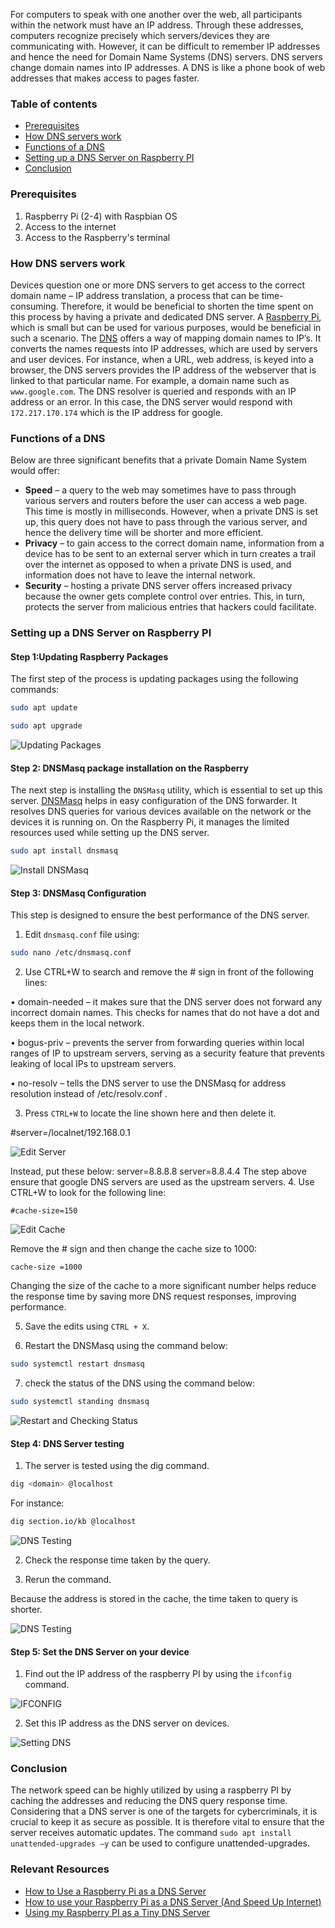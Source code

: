 For computers to speak with one another over the web, all participants within the network must have an IP address. Through these addresses, computers recognize precisely which servers/devices they are communicating with. However, it can be difficult to remember IP addresses and hence the need for Domain Name Systems (DNS) servers. DNS servers change domain names into IP addresses. A DNS is like a phone book of web addresses that makes access to pages faster.
### Table of contents
- [Prerequisites](#prerequisites)
- [How DNS servers work](#how-dns-servers-work)
- [Functions of a DNS](#functions-of-a-dns)
- [Setting up a DNS Server on Raspberry PI](#setting-up-a-dns-server-on-raspberry-pi)
- [Conclusion](#conclusion)

### Prerequisites

1.	Raspberry Pi (2-4) with Raspbian OS
2.	Access to the internet
3.	Access to the Raspberry's terminal

### How DNS servers work

Devices question one or more DNS servers to get access to the correct domain name – IP address translation, a process that can be time-consuming. Therefore, it would be beneficial to shorten the time spent on this process by having a private and dedicated DNS server. A [Raspberry Pi](https://www.watelectronics.com/know-all-about-raspberry-pi-board-technology/), which is small but can be used for various purposes, would be beneficial in such a scenario.
The [DNS](https://www.techtarget.com/searchnetworking/definition/domain-name-system) offers a way of mapping domain names to IP’s.  It converts the names requests into IP addresses, which are used by servers and user devices. For instance, when a URL, web address, is keyed into a browser, the DNS servers provides the IP address of the webserver that is linked to that particular name.
For example, a domain name such as ```www.google.com```. The DNS resolver is queried and responds with an IP address or an error. In this case, the DNS server would respond with ```172.217.170.174``` which is the IP address for google.


### Functions of a DNS

Below are three significant benefits that a private Domain Name System would offer:

- **Speed** – a query to the web may sometimes have to pass through various servers and routers before the user can access a web page. This time is mostly in milliseconds. However, when a private DNS is set up, this query does not have to pass through the various server, and hence the delivery time will be shorter and more efficient.
- **Privacy** – to gain access to the correct domain name, information from a device has to be sent to an external server which in turn creates a trail over the internet as opposed to when a private DNS is used, and information does not have to leave the internal network.
- **Security** – hosting a private DNS server offers increased privacy because the owner gets complete control over entries. This, in turn, protects the server from malicious entries that hackers could facilitate. 

### Setting up a DNS Server on Raspberry PI

#### Step 1:Updating Raspberry Packages 

The first step of the process is updating packages using the following commands:

```bash
sudo apt update
```

```bash
sudo apt upgrade
```

![ Updating Packages](/engineering-education/setting-up-a-private-dns-server-with-raspberry-pi/update.png) 

#### Step 2: DNSMasq package installation on the Raspberry 
The next step is installing the `DNSMasq` utility, which is essential to set up this server. [DNSMasq](https://wiki.debian.org/dnsmasq) helps in easy configuration of the DNS forwarder. It resolves DNS queries for various devices available on the network or the devices it is running on. On the Raspberry Pi, it manages the limited resources used while setting up the DNS server. 

```bash
sudo apt install dnsmasq
```
 
![ Install DNSMasq ](/engineering-education/setting-up-a-private-dns-server-with-raspberry-pi/install-dnsmasq.png)

#### Step 3: DNSMasq Configuration

This step is designed to ensure the best performance of the DNS server.
1.	Edit `dnsmasq.conf` file using:

```bash
sudo nano /etc/dnsmasq.conf
```

2.	Use CTRL+W to search and remove the # sign in front of the following lines:

•	domain-needed – it makes sure that the DNS server does not forward any incorrect domain names. This checks for names that do not have a dot and keeps them in the local network.

•	bogus-priv – prevents the server from forwarding queries within local ranges of IP to upstream servers, serving as a security feature that prevents leaking of local IPs to upstream servers. 

•	no-resolv – tells the DNS server to use the DNSMasq for address resolution instead of /etc/resolv.conf .

3.	Press ```CTRL+W``` to locate the line shown here and then delete it. 

#server=/localnet/192.168.0.1
 
![ Edit Server ](/engineering-education/setting-up-a-private-dns-server-with-raspberry-pi/edit-conf-file.png)

Instead, put these below:
server=8.8.8.8
server=8.8.4.4
The step above ensure that google DNS servers are used as the upstream servers.
4. Use CTRL+W to look for the following line:

```#cache-size=150```
 
![ Edit Cache ](/engineering-education/setting-up-a-private-dns-server-with-raspberry-pi/edit-cache.png)

Remove the # sign and then change the cache size to 1000:

```cache-size =1000```

Changing the size of the cache to a more significant number helps reduce the response time by saving more DNS request responses, improving performance.

5. Save the edits using ```CTRL + X```.

6. Restart the DNSMasq using the command below: 

```bash
sudo systemctl restart dnsmasq
```

7. check the status of the DNS using the command below:

```bash
sudo systemctl standing dnsmasq
```
 
![ Restart and Checking Status ](/engineering-education/setting-up-a-private-dns-server-with-raspberry-pi/status.png)

#### Step 4: DNS Server testing

1. The server is tested using the dig command.

```bash
dig <domain> @localhost
```

For instance:

```bash
dig section.io/kb @localhost
```
 
![ DNS Testing ](/engineering-education/setting-up-a-private-dns-server-with-raspberry-pi/responsetime1.png)

2. Check the response time taken by the query.

3. Rerun the command.

Because the address is stored in the cache, the time taken to query is shorter.
 
![ DNS Testing ](/engineering-education/setting-up-a-private-dns-server-with-raspberry-pi/responsetime2.png)

#### Step 5: Set the DNS Server on your device

1.	Find out the IP address of the raspberry PI by using the `ifconfig` command.
 
![ IFCONFIG ](/engineering-education/setting-up-a-private-dns-server-with-raspberry-pi/ipaddress.png)

2.	Set this IP address as the DNS server on devices.
 
![Setting DNS ](/engineering-education/setting-up-a-private-dns-server-with-raspberry-pi/set-dns.png)

### Conclusion

The network speed can be highly utilized by using a raspberry PI by caching the addresses and reducing the DNS query response time. Considering that a DNS server is one of the targets for cybercriminals, it is crucial to keep it as secure as possible. It is therefore vital to ensure that the server receives automatic updates. The command `sudo apt install unattended-upgrades –y` can be used to configure unattended-upgrades.

### Relevant Resources
- [How to Use a Raspberry Pi as a DNS Server](https://www.deviceplus.com/raspberry-pi/how-to-use-a-raspberry-pi-as-a-dns-server/)
- [How to use your Raspberry Pi as a DNS Server (And Speed Up Internet)](https://raspberrytips.com/raspberry-pi-dns-server/)
- [Using my Raspberry PI as a Tiny DNS Server](https://samraza.medium.com/using-my-raspberry-pi-as-a-tiny-dns-server-83dc66fabc91)
